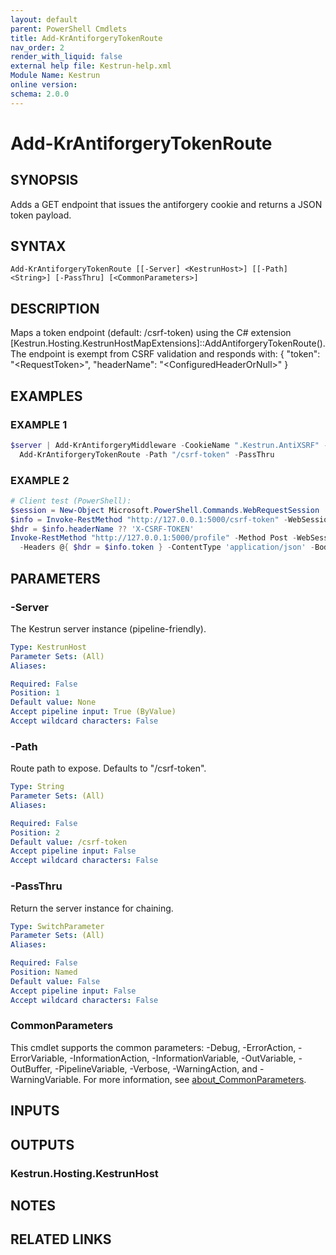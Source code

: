```yaml
---
layout: default
parent: PowerShell Cmdlets
title: Add-KrAntiforgeryTokenRoute
nav_order: 2
render_with_liquid: false
external help file: Kestrun-help.xml
Module Name: Kestrun
online version:
schema: 2.0.0
---
```


# Add-KrAntiforgeryTokenRoute

## SYNOPSIS
Adds a GET endpoint that issues the antiforgery cookie and returns a JSON token payload.

## SYNTAX

```
Add-KrAntiforgeryTokenRoute [[-Server] <KestrunHost>] [[-Path] <String>] [-PassThru] [<CommonParameters>]
```

## DESCRIPTION
Maps a token endpoint (default: /csrf-token) using the C# extension
\[Kestrun.Hosting.KestrunHostMapExtensions\]::AddAntiforgeryTokenRoute().
The endpoint is exempt from CSRF validation and responds with:
    { "token": "\<RequestToken\>", "headerName": "\<ConfiguredHeaderOrNull\>" }

## EXAMPLES

### EXAMPLE 1
```powershell
$server | Add-KrAntiforgeryMiddleware -CookieName ".Kestrun.AntiXSRF" -HeaderName "X-CSRF-TOKEN" -PassThru |
  Add-KrAntiforgeryTokenRoute -Path "/csrf-token" -PassThru
```

### EXAMPLE 2
```powershell
# Client test (PowerShell):
$session = New-Object Microsoft.PowerShell.Commands.WebRequestSession
$info = Invoke-RestMethod "http://127.0.0.1:5000/csrf-token" -WebSession $session
$hdr = $info.headerName ?? 'X-CSRF-TOKEN'
Invoke-RestMethod "http://127.0.0.1:5000/profile" -Method Post -WebSession $session `
  -Headers @{ $hdr = $info.token } -ContentType 'application/json' -Body (@{name='Max'}|ConvertTo-Json)
```

## PARAMETERS

### -Server
The Kestrun server instance (pipeline-friendly).

```yaml
Type: KestrunHost
Parameter Sets: (All)
Aliases:

Required: False
Position: 1
Default value: None
Accept pipeline input: True (ByValue)
Accept wildcard characters: False
```

### -Path
Route path to expose.
Defaults to "/csrf-token".

```yaml
Type: String
Parameter Sets: (All)
Aliases:

Required: False
Position: 2
Default value: /csrf-token
Accept pipeline input: False
Accept wildcard characters: False
```

### -PassThru
Return the server instance for chaining.

```yaml
Type: SwitchParameter
Parameter Sets: (All)
Aliases:

Required: False
Position: Named
Default value: False
Accept pipeline input: False
Accept wildcard characters: False
```

### CommonParameters
This cmdlet supports the common parameters: -Debug, -ErrorAction, -ErrorVariable, -InformationAction, -InformationVariable, -OutVariable, -OutBuffer, -PipelineVariable, -Verbose, -WarningAction, and -WarningVariable. For more information, see [about_CommonParameters](http://go.microsoft.com/fwlink/?LinkID=113216).

## INPUTS

## OUTPUTS

### Kestrun.Hosting.KestrunHost
## NOTES

## RELATED LINKS
